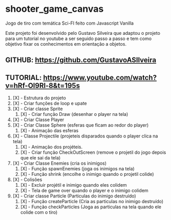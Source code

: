 # shooter_game_canvas
Jogo de tiro com temática Sci-FI feito com Javascript Vanilla 

Este projeto foi desenvolvido pelo Gustavo Silveira que adaptou o projeto para um tutorial no youtube a ser seguido passo a passo e tem como objetivo fixar os conhecimentos em orientação a objetos.

## GITHUB: https://github.com/GustavoASIlveira

## TUTORIAL: https://www.youtube.com/watch?v=hRf-Ol9Rl-8&t=195s

1. [X] - Estrutura do projeto
1. [X] - Criar funções de loop e upate
1. [X] - Criar classe Sprite
    1. [X] - Criar função Draw (desenhar o player na tela)
1. [X] - Criar Classe Player
1. [X] - Criar Classe Sphere (esferas que ficam ao redor do player)
    1. [X] - Animação das esferas
1. [X] - Classe Projectile (projeteis disparados quando o player clica na tela)
    1. [X] - Animação dos projéteis.
    1. [X] - Criar função CheckOutScreen (remove o  projetil do jogo depois que ele sai da tela)
1. [X] - Criar Classe Enemies (cria os inimigos) 
    1. [X] - Função  spawnEnemies (joga os inimigos na tela)
    1. [X] - Função shrink (encolhe o inimigo quando o projetil colide) 
1. [X] - Colisões
    1. [X] - Excluir projétil e inimigo quando eles colidem
    1. [X] - Tela de game over quando o player e o inimigo colidem
1. [X] - Criar classe Particle (Particulas do inimigo destruído)
    1. [X] - Função createParticle (Cria as particulas no inimigo destruído)
    1. [X] - Função checkParticles (Joga as particulas na tela quando ele colide com o tiro)


